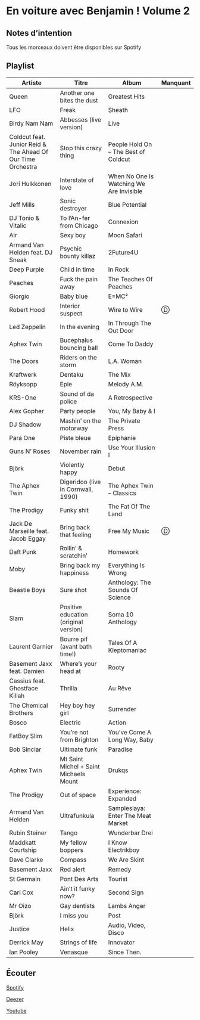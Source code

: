 # En voiture avec Benjamin ! Volume 2

## Notes d’intention

Tous les morceaux doivent être disponibles sur Spotify

## Playlist

| Artiste                                                     | Titre                                  | Album                                    | Manquant |
|-------------------------------------------------------------|----------------------------------------|------------------------------------------|----------|
| Queen                                                       | Another one bites the dust             | Greatest Hits                            |          |
| LFO                                                         | Freak                                  | Sheath                                   |          |
| Birdy Nam Nam                                               | Abbesses (live version)                | Live                                     |          |
| Coldcut feat. Junior Reid & The Ahead Of Our Time Orchestra | Stop this crazy thing                  | People Hold On – The Best of Coldcut     |          |
| Jori Hulkkonen                                              | Interstate of love                     | When No One Is Watching We Are Invisible |          |
| Jeff Mills                                                  | Sonic destroyer                        | Blue Potential                           |          |
| DJ Tonio & Vitalic                                          | To l’An-fer from Chicago               | Connexion                                |          |
| Air                                                         | Sexy boy                               | Moon Safari                              |          |
| Armand Van Helden feat. DJ Sneak                            | Psychic bounty killaz                  | 2Future4U                                |          |
| Deep Purple                                                 | Child in time                          | In Rock                                  |          |
| Peaches                                                     | Fuck the pain away                     | The Teaches Of Peaches                   |          |
| Giorgio                                                     | Baby blue                              | E=MC²                                    |          |
| Robert Hood                                                 | Interior suspect                       | Wire to Wire                             | Ⓓ        |
| Led Zeppelin                                                | In the evening                         | In Through The Out Door                  |          |
| Aphex Twin                                                  | Bucephalus bouncing ball               | Come To Daddy                            |          |
| The Doors                                                   | Riders on the storm                    | L.A. Woman                               |          |
| Kraftwerk                                                   | Dentaku                                | The Mix                                  |          |
| Röyksopp                                                    | Eple                                   | Melody A.M.                              |          |
| KRS-One                                                     | Sound of da police                     | A Retrospective                          |          |
| Alex Gopher                                                 | Party people                           | You, My Baby & I                         |          |
| DJ Shadow                                                   | Mashin’ on the motorway                | The Private Press                        |          |
| Para One                                                    | Piste bleue                            | Epiphanie                                |          |
| Guns N’ Roses                                               | November rain                          | Use Your Illusion I                      |          |
| Björk                                                       | Violently happy                        | Debut                                    |          |
| The Aphex Twin                                              | Digeridoo (live in Cornwall, 1990)     | The Aphex Twin – Classics                |          |
| The Prodigy                                                 | Funky shit                             | The Fat Of The Land                      |          |
| Jack De Marseille feat. Jacob Eggay                         | Bring back that feeling                | Free My Music                            | Ⓓ        |
| Daft Punk                                                   | Rollin’ & scratchin’                   | Homework                                 |          |
| Moby                                                        | Bring back my happiness                | Everything Is Wrong                      |          |
| Beastie Boys                                                | Sure shot                              | Anthology: The Sounds Of Science         |          |
| Slam                                                        | Positive education (original version)  | Soma 10 Anthology                        |          |
| Laurent Garnier                                             | Bourre pif (avant bath time!)          | Tales Of A Kleptomaniac                  |          |
| Basement Jaxx feat. Damien                                  | Where’s your head at                   | Rooty                                    |          |
| Cassius feat. Ghostface Killah                              | Thrilla                                | Au Rêve                                  |          |
| The Chemical Brothers                                       | Hey boy hey girl                       | Surrender                                |          |
| Bosco                                                       | Electric                               | Action                                   |          |
| FatBoy Slim                                                 | You’re not from Brighton               | You’ve Come A Long Way, Baby             |          |
| Bob Sinclar                                                 | Ultimate funk                          | Paradise                                 |          |
| Aphex Twin                                                  | Mt Saint Michel + Saint Michaels Mount | Drukqs                                   |          |
| The Prodigy                                                 | Out of space                           | Experience: Expanded                     |          |
| Armand Van Helden                                           | Ultrafunkula                           | Sampleslaya: Enter The Meat Market       |          |
| Rubin Steiner                                               | Tango                                  | Wunderbar Drei                           |          |
| Maddkatt Courtship                                          | My fellow boppers                      | I Know Electrikboy                       |          |
| Dave Clarke                                                 | Compass                                | We Are Skint                             |          |
| Basement Jaxx                                               | Red alert                              | Remedy                                   |          |
| St Germain                                                  | Pont Des Arts                          | Tourist                                  |          |
| Carl Cox                                                    | Ain’t it funky now?                    | Second Sign                              |          |
| Mr Oizo                                                     | Gay dentists                           | Lambs Anger                              |          |
| Björk                                                       | I miss you                             | Post                                     |          |
| Justice                                                     | Helix                                  | Audio, Video, Disco                      |          |
| Derrick May                                                 | Strings of life                        | Innovator                                |          |
| Ian Pooley                                                  | Venasque                               | Since Then.                              |          |

## Écouter

[Spotify](https://open.spotify.com/user/maj%C3%A9/playlist/4uDh4Af6NlfpxMwMm55nba?si=urVZrrdUSHqvkN4Fi0NFAA)

[Deezer](https://www.deezer.com/playlist/5673782982?utm_source=deezer&utm_content=playlist-5673782982&utm_term=2684091262_1553453988&utm_medium=web)

[Youtube](https://www.youtube.com/playlist?list=PLRBsABaibTyL2dLMpFyTaelvC02h6MrBj)
